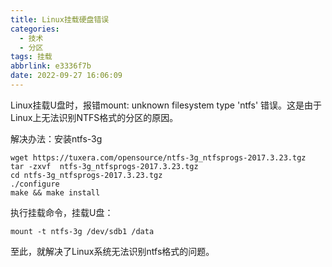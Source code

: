 ```yaml
---
title: Linux挂载硬盘错误
categories:
  - 技术
  - 分区
tags: 挂载
abbrlink: e3336f7b
date: 2022-09-27 16:06:09
---
```


Linux挂载U盘时，报错mount: unknown filesystem type 'ntfs' 错误。这是由于Linux上无法识别NTFS格式的分区的原因。

<!--more-->

解决办法：安装ntfs-3g

```
wget https://tuxera.com/opensource/ntfs-3g_ntfsprogs-2017.3.23.tgz
tar -zxvf  ntfs-3g_ntfsprogs-2017.3.23.tgz
cd ntfs-3g_ntfsprogs-2017.3.23.tgz
./configure
make && make install
```


执行挂载命令，挂载U盘：

```
mount -t ntfs-3g /dev/sdb1 /data
```

至此，就解决了Linux系统无法识别ntfs格式的问题。
